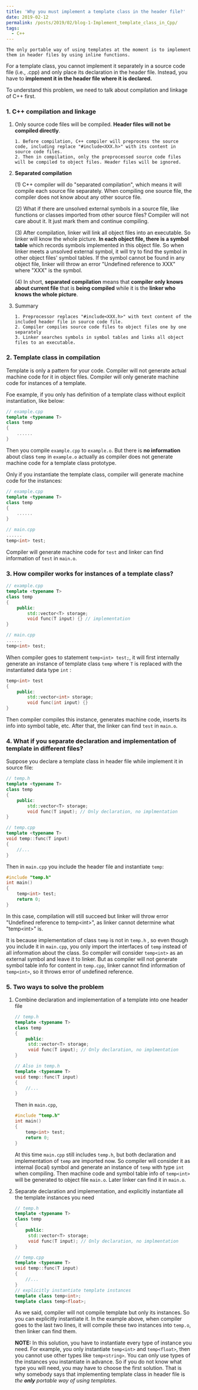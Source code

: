 ```yaml
---
title: 'Why you must implement a template class in the header file?'
date: 2019-02-12
permalink: /posts/2019/02/blog-1-Implement_template_class_in_Cpp/
tags:
  - C++
---
```


```
The only portable way of using templates at the moment is to implement them in header files by using inline functions.
```

For a template class, you cannot implement it separately in a source code file (i.e., .cpp) and only place its declaration in the header file. Instead, you have to **implement it in the header file where it is declared.**

To understand this problem, we need to talk about compilation and linkage of C++ first.



### 1. C++ compilation and linkage

1. Only source code files will be compiled. **Header files will not be compiled directly**.

   ```
   1. Before compilation, C++ compiler will preprocess the source code, including replace "#include<XXX.h>" with its content in source code files. 
   2. Then in compilation, only the preprocessed source code files will be compiled to object files. Header files will be ignored.
   ```

    

2. **Separated compilation**

   (1) C++ compiler will do "separated compilation", which means it will compile each source file separately. When compiling one source file, the compiler does not know about any other source file. 

   (2) What if there are unsolved external symbols in a source file, like functions or classes imported from other source files? Compiler will not care about it. It just mark them and continue compiling. 

   (3) After compilation, linker will link all object files into an executable. So linker will know the whole picture. **In each object file, there is a symbol table** which records symbols implemented in this object file. So when linker meets a unsolved external symbol, it will try to find the symbol in other object files' symbol tables. If the symbol cannot be found in any object file, linker will throw an error "Undefined reference to XXX" where "XXX" is the symbol. 

   (4) In short, **separated compilation** means that **compiler only knows about current file** that is **being compiled** while it is the **linker who knows the whole picture**.



3. Summary

   ```
   1. Preprocessor replaces "#include<XXX.h>" with text content of the included header file in source code file.
   2. Compiler compiles source code files to object files one by one separately 
   3. Linker searches symbols in symbol tables and links all object files to an executable. 
   ```



### 2. Template class in compilation 

Template is only a pattern for your code. Compiler will not generate actual machine code for it in object files. Compiler will only generate machine code for instances of a template. 

Foe example, if you only has definition of a template class without explicit instantiation, like below:

```c++
// example.cpp
template <typename T>
class temp
{
    ......
}
```

Then you compile `example.cpp` to `example.o`. But there is **no information** about class `temp` in `example.o` actually as compiler does not generate machine code for a template class prototype. 

Only if you instantiate the template class, compiler will generate machine code for the instances:

```c++
// example.cpp
template <typename T>
class temp
{
    ......
}

// main.cpp
......
temp<int> test;
```

Compiler will generate machine code for `test` and linker can find information of `test` in `main.o`.



### 3. How compiler works for instances of a template class?

```c++
// example.cpp
template <typename T>
class temp
{
    public:
    	std::vector<T> storage;
    	void func(T input) {} // implementation
}

// main.cpp
......
temp<int> test;
```

When compiler goes to statement  `temp<int> test;`, it will first internally generate an instance of template class `temp` where `T` is replaced with the instantiated data type `int` :

```c++
temp<int> test
{
    public:
    	std::vector<int> storage;
    	void func(int input) {}
}
```

Then compiler compiles this instance, generates machine code, inserts its info into symbol table, etc. After that, the linker can find `test` in `main.o`.



### 4. What if you separate declaration and implementation of template in different files?

Suppose you declare a template class in header file while implement it in source file:

```c++
// temp.h
template <typename T>
class temp
{
    public:
    	std::vector<T> storage;
    	void func(T input); // Only declaration, no implmentation 
}

// temp.cpp
template <typename T>
void temp::func(T input) 
{
    //...
}
```

Then in `main.cpp` you include the header file and instantiate `temp`:

```c++
#include "temp.h"
int main()
{
    temp<int> test;
    return 0;
}
```

In this case, compilation will still succeed but linker will throw error "Undefined reference to temp\<int\>", as linker cannot determine what "temp\<int>\" is.

It is because implementation of class `temp` is not in `temp.h` , so even though you include it in `main.cpp`, you only import the interfaces of `temp` instead of all information about the class. So compiler will consider `temp<int>` as an external symbol and leave it to linker. But as compiler will not generate symbol table info for content in `temp.cpp`, linker cannot find information of `temp<int>`, so it throws error of undefined reference. 



### 5. Two ways to solve the problem

1. Combine declaration and implementation of a template into one header file

   ```c++
   // temp.h
   template <typename T>
   class temp
   {
       public:
       	std::vector<T> storage;
       	void func(T input); // Only declaration, no implmentation 
   }
   
   // Also in temp.h
   template <typename T>
   void temp::func(T input) 
   {
       //...
   }
   ```

   Then in `main.cpp`,

   ```c++
   #include "temp.h"
   int main()
   {
       temp<int> test;
       return 0;
   }
   ```

   At this time `main.cpp` still includes `temp.h`, but both declaration and implementation of `temp` are imported now. So compiler will consider it as internal (local) symbol and generate an instance of `temp` with type `int` when compiling. Then machine code and symbol table info of `temp<int>` will be generated to object file `main.o`. Later linker can find it in `main.o`.



2. Separate declaration and implementation, and explicitly instantiate all the template instances you need

   ```c++
   // temp.h
   template <typename T>
   class temp
   {
       public:
       	std::vector<T> storage;
       	void func(T input); // Only declaration, no implmentation 
   }
   
   // temp.cpp
   template <typename T>
   void temp::func(T input) 
   {
       //...
   }
   // explicitly instantiate template instances
   template class temp<int>; 
   template class temp<float>;
   ```

   As we said, compiler will not compile template but only its instances. So you can explicitly instantiate it. In the example above, when compiler goes to the last two lines, it will compile these two instances into `temp.o`, then linker can find them. 

   **NOTE:** In this solution, you have to instantiate every type of instance you need. For example, you only instantiate `temp<int>` and `temp<float>`, then you cannot use other types like `temp<string>`. You can only use types of the instances you instantiate in advance. So if you do not know what type you will need, you may have to choose the first solution. That is why somebody says that implementing template class in header file is *the **only** portable way of using templates*.

